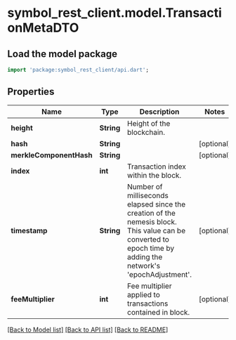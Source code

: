 # symbol_rest_client.model.TransactionMetaDTO

## Load the model package
```dart
import 'package:symbol_rest_client/api.dart';
```

## Properties
Name | Type | Description | Notes
------------ | ------------- | ------------- | -------------
**height** | **String** | Height of the blockchain. | 
**hash** | **String** |  | [optional] 
**merkleComponentHash** | **String** |  | [optional] 
**index** | **int** | Transaction index within the block. | 
**timestamp** | **String** | Number of milliseconds elapsed since the creation of the nemesis block. This value can be converted to epoch time by adding the network's 'epochAdjustment'. | [optional] 
**feeMultiplier** | **int** | Fee multiplier applied to transactions contained in block. | [optional] 

[[Back to Model list]](../README.md#documentation-for-models) [[Back to API list]](../README.md#documentation-for-api-endpoints) [[Back to README]](../README.md)


